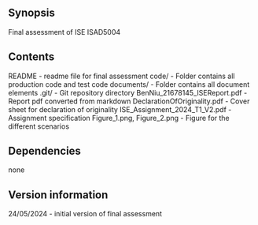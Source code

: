 ## Synopsis
Final assessment of ISE ISAD5004

## Contents
README - readme file for final assessment
code/ - Folder contains all production code and test code
documents/ - Folder contains all document elements
.git/ - Git repository directory
BenNiu_21678145_ISEReport.pdf - Report pdf converted from markdown
DeclarationOfOriginality.pdf - Cover sheet for declaration of originality
ISE_Assignment_2024_T1_V2.pdf - Assignment specification
Figure_1.png, Figure_2.png - Figure for the different scenarios

## Dependencies
none

## Version information
24/05/2024 - initial version of final assessment
